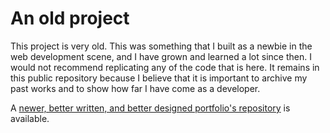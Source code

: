 # An old project

This project is very old. This was something that I built as a newbie in the web development scene, and I have grown and learned a lot since then. I would not recommend replicating any of the code that is here. It remains in this public repository because I believe that it is important to
archive my past works and to show how far I have come as a developer.

A [newer, better written, and better designed portfolio's repository](https://github.com/ColeWalker/portfolio-redesign) is available.
